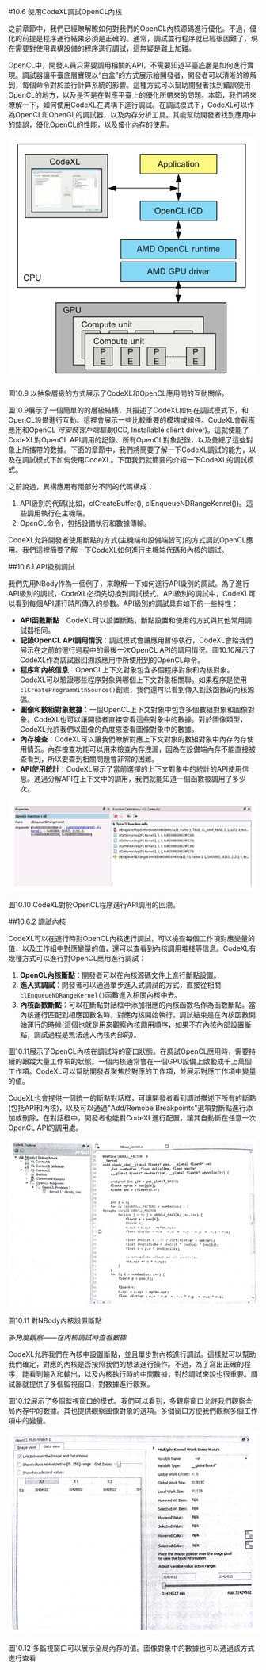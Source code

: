 #10.6 使用CodeXL調試OpenCL內核

之前章節中，我們已經瞭解瞭如何對我們的OpenCL內核源碼進行優化。不過，優化的前提是程序運行結果必須是正確的。通常，調試並行程序就已經很困難了，現在需要對使用異構設備的程序進行調試，這無疑是難上加難。

OpenCL中，開發人員只需要調用相關的API，不需要知道平臺底層是如何進行實現。調試器讓平臺底層實現以“白盒”的方式展示給開發者，開發者可以清晰的瞭解到，每個命令對於並行計算系統的影響。這種方式可以幫助開發者找到錯誤使用OpenCL的地方，以及是否是在對應平臺上的優化所帶來的問題。本節，我們將來瞭解一下，如何使用CodeXL在異構下進行調試。在調試模式下，CodeXL可以作為OpenCL和OpenGL的調試器，以及內存分析工具。其能幫助開發者找到應用中的錯誤，優化OpenCL的性能，以及優化內存的使用。

![](../../images/chapter10/10-9.png)

圖10.9 以抽象層級的方式展示了CodeXL和OpenCL應用間的互動關係。

圖10.9展示了一個簡單的的層級結構，其描述了CodeXL如何在調試模式下，和OpenCL設備進行互動。這裡會展示一些比較重要的模塊或組件。CodeXL會截獲應用和OpenCL *可安裝客戶端驅動*(ICD, Installable client driver)。這就使能了CodeXL對OpenCL API調用的記錄、所有OpenCL對象記錄，以及彙總了這些對象上所攜帶的數據。下面的章節中，我們將簡要了解一下CodeXL調試的能力，以及在調試模式下如何使用CodeXL。下面我們就簡要的介紹一下CodeXL的調試模式。

之前說過，異構應用有兩部分不同的代碼構成：

1. API級別的代碼(比如，clCreateBuffer(), clEnqueueNDRangeKenrel())。這些調用執行在主機端。
2. OpenCL命令，包括設備執行和數據傳輸。

CodeXL允許開發者使用斷點的方式(主機端和設備端皆可)的方式調試OpenCL應用。我們這裡簡要了解一下CodeXL如何進行主機端代碼和內核的調試。

##10.6.1 API級別調試

我們先用NBody作為一個例子，來瞭解一下如何進行API級別的調試。為了進行API級別的調試，CodeXL必須先切換到調試模式。API級別的調試中，CodeXL可以看到每個API運行時所傳入的參數。API級別的調試具有如下的一些特性：

- **API函數斷點**：CodeXL可以設置斷點，斷點設置和使用的方式與其他常用調試器相同。
- **記錄OpenCL API調用情況**：調試模式會讓應用暫停執行，CodeXL會給我們展示在之前的運行過程中的最後一次OpenCL API的調用情況。圖10.10展示了CodeXL作為調試器回溯該應用中所使用到的OpenCL命令。
- **程序和內核信息**：OpenCL上下文對象包含多個程序對象和內核對象。CodeXL可以驗證哪些程序對象與哪個上下文對象相關聯。如果程序是使用`clCreateProgramWithSource()`創建，我們還可以看到傳入到該函數的內核源碼。
- **圖像和數組對象數據**：一個OpenCL上下文對象中包含多個數組對象和圖像對象。CodeXL也可以讓開發者直接查看這些對象中的數據。對於圖像類型，CodeXL允許我們以圖像的角度來查看圖像對象中的數據。
- **內存檢查**：CodeXL可以讓我們瞭解對應上下文對象的數組對象中內存內存使用情況。內存檢查功能可以用來檢查內存洩漏，因為在設備端內存不能直接被查看到，所以要查到相關問題會非常的困難。
- **API使用統計**：CodeXL展示了當前選擇的上下文對象中的統計的API使用信息。通過分解API在上下文中的調用，我們就能知道一個函數被調用了多少次。

![](../../images/chapter10/10-10.png)

圖10.10 CodeXL對於OpenCL程序進行API調用的回溯。

##10.6.2 調試內核

CodeXL可以在運行時對OpenCL內核進行調試，可以檢查每個工作項對應變量的值，以及工作組中對應變量的值，還可以查看到內核調用堆棧等信息。CodeXL有幾種方式可以進行對OpenCL應用進行調試：

1. **OpenCL內核斷點**：開發者可以在內核源碼文件上進行斷點設置。
2. **進入式調試**：開發者可以通過單步進入式調試的方式，直接從相關`clEnqueueNDRangeKernel()`函數進入相關內核中去。
3. **內核函數斷點**：可以在斷點對話框中添加相應的內核函數名作為函數斷點。當內核運行匹配到相應函數名時，對應內核開始執行，調試結束是在內核函數開始運行的時候(這個也就是用來觀察內核調用順序，如果不在內核內部設置斷點，調試過程是無法進入內核內部的)。

圖10.11展示了OpenCL內核在調試時的窗口狀態。在調試OpenCL應用時，需要持續的跟蹤大量工作項的狀態。一個內核通常會在一個GPU設備上啟動成千上萬個工作項。CodeXL可以幫助開發者聚焦於對應的工作項，並展示對應工作項中變量的值。

CodeXL也會提供一個統一的斷點對話框，可讓開發者看到調試描述下所有的斷點(包括API和內核)，以及可以通過"Add/Remobe Breakpoints"選項對斷點進行添加或刪除。在對話框中，開發者也能對CodeXL進行配置，讓其自動斷在任意一次OpenCL API的調用處。

![](../../images/chapter10/10-11.png)

圖10.11 對NBody內核設置斷點

*多角度觀察——在內核調試時查看數據*

CodeXL允許我們在內核中設置斷點，並且單步對內核進行調試。這樣就可以幫助我們確定，對應的內核是否按照我們的想法進行操作。不過，為了寫出正確的程序，能看到輸入和輸出，以及內核執行時的中間數據，對於調試來說也很重要。調試器就提供了多個監視窗口，對數據進行觀察。

圖10.12展示了多個監視窗口的模式。我們可以看到，多觀察窗口允許我們觀察全局內存中的數據。其也提供觀察圖像對象的選項。多個窗口方便我們觀察多個工作項中的變量。

![](../../images/chapter10/10-12.png)

圖10.12 多監視窗口可以展示全局內存的值。圖像對象中的數據也可以通過該方式進行查看
